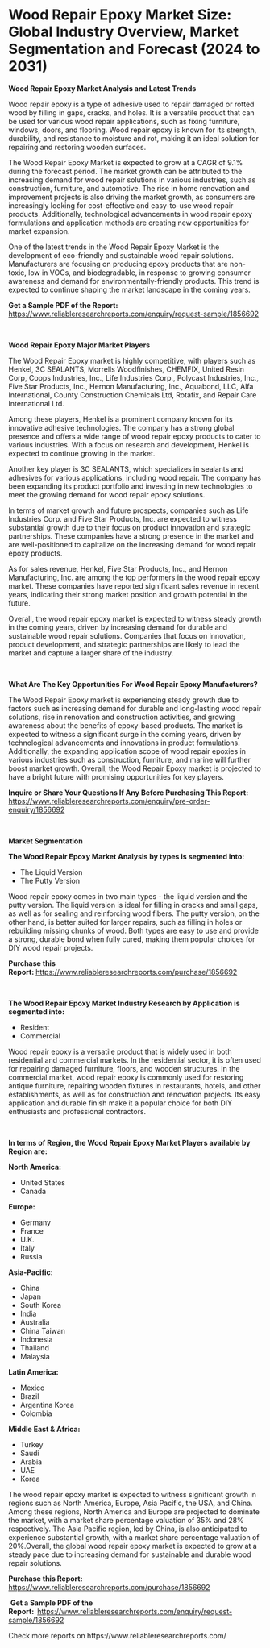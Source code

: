 <p><h1>Wood Repair Epoxy Market Size: Global Industry Overview, Market Segmentation and Forecast (2024 to 2031)</h1></p><p><strong>Wood Repair Epoxy Market Analysis and Latest Trends</strong></p>
<p><p>Wood repair epoxy is a type of adhesive used to repair damaged or rotted wood by filling in gaps, cracks, and holes. It is a versatile product that can be used for various wood repair applications, such as fixing furniture, windows, doors, and flooring. Wood repair epoxy is known for its strength, durability, and resistance to moisture and rot, making it an ideal solution for repairing and restoring wooden surfaces.</p><p>The Wood Repair Epoxy Market is expected to grow at a CAGR of 9.1% during the forecast period. The market growth can be attributed to the increasing demand for wood repair solutions in various industries, such as construction, furniture, and automotive. The rise in home renovation and improvement projects is also driving the market growth, as consumers are increasingly looking for cost-effective and easy-to-use wood repair products. Additionally, technological advancements in wood repair epoxy formulations and application methods are creating new opportunities for market expansion.</p><p>One of the latest trends in the Wood Repair Epoxy Market is the development of eco-friendly and sustainable wood repair solutions. Manufacturers are focusing on producing epoxy products that are non-toxic, low in VOCs, and biodegradable, in response to growing consumer awareness and demand for environmentally-friendly products. This trend is expected to continue shaping the market landscape in the coming years.</p></p>
<p><strong>Get a Sample PDF of the Report:&nbsp;</strong> <a href="https://www.reliableresearchreports.com/enquiry/request-sample/1856692">https://www.reliableresearchreports.com/enquiry/request-sample/1856692</a></p>
<p>&nbsp;</p>
<p><strong>Wood Repair Epoxy Major Market Players</strong></p>
<p><p>The Wood Repair Epoxy market is highly competitive, with players such as Henkel, 3C SEALANTS, Morrells Woodfinishes, CHEMFIX, United Resin Corp, Copps Industries, Inc., Life Industries Corp., Polycast Industries, Inc., Five Star Products, Inc., Hernon Manufacturing, Inc., Aquabond, LLC, Alfa International, County Construction Chemicals Ltd, Rotafix, and Repair Care International Ltd. </p><p>Among these players, Henkel is a prominent company known for its innovative adhesive technologies. The company has a strong global presence and offers a wide range of wood repair epoxy products to cater to various industries. With a focus on research and development, Henkel is expected to continue growing in the market.</p><p>Another key player is 3C SEALANTS, which specializes in sealants and adhesives for various applications, including wood repair. The company has been expanding its product portfolio and investing in new technologies to meet the growing demand for wood repair epoxy solutions.</p><p>In terms of market growth and future prospects, companies such as Life Industries Corp. and Five Star Products, Inc. are expected to witness substantial growth due to their focus on product innovation and strategic partnerships. These companies have a strong presence in the market and are well-positioned to capitalize on the increasing demand for wood repair epoxy products.</p><p>As for sales revenue, Henkel, Five Star Products, Inc., and Hernon Manufacturing, Inc. are among the top performers in the wood repair epoxy market. These companies have reported significant sales revenue in recent years, indicating their strong market position and growth potential in the future. </p><p>Overall, the wood repair epoxy market is expected to witness steady growth in the coming years, driven by increasing demand for durable and sustainable wood repair solutions. Companies that focus on innovation, product development, and strategic partnerships are likely to lead the market and capture a larger share of the industry.</p></p>
<p>&nbsp;</p>
<p><strong>What Are The Key Opportunities For Wood Repair Epoxy Manufacturers?</strong></p>
<p><p>The Wood Repair Epoxy market is experiencing steady growth due to factors such as increasing demand for durable and long-lasting wood repair solutions, rise in renovation and construction activities, and growing awareness about the benefits of epoxy-based products. The market is expected to witness a significant surge in the coming years, driven by technological advancements and innovations in product formulations. Additionally, the expanding application scope of wood repair epoxies in various industries such as construction, furniture, and marine will further boost market growth. Overall, the Wood Repair Epoxy market is projected to have a bright future with promising opportunities for key players.</p></p>
<p><strong>Inquire or Share Your Questions If Any Before Purchasing This Report:</strong> <a href="https://www.reliableresearchreports.com/enquiry/pre-order-enquiry/1856692">https://www.reliableresearchreports.com/enquiry/pre-order-enquiry/1856692</a></p>
<p>&nbsp;</p>
<p><strong>Market Segmentation</strong></p>
<p><strong>The Wood Repair Epoxy Market Analysis by types is segmented into:</strong></p>
<p><ul><li>The Liquid Version</li><li>The Putty Version</li></ul></p>
<p><p>Wood repair epoxy comes in two main types - the liquid version and the putty version. The liquid version is ideal for filling in cracks and small gaps, as well as for sealing and reinforcing wood fibers. The putty version, on the other hand, is better suited for larger repairs, such as filling in holes or rebuilding missing chunks of wood. Both types are easy to use and provide a strong, durable bond when fully cured, making them popular choices for DIY wood repair projects.</p></p>
<p><strong>Purchase this Report:&nbsp;</strong><a href="https://www.reliableresearchreports.com/purchase/1856692">https://www.reliableresearchreports.com/purchase/1856692</a></p>
<p>&nbsp;</p>
<p><strong>The Wood Repair Epoxy Market Industry Research by Application is segmented into:</strong></p>
<p><ul><li>Resident</li><li>Commercial</li></ul></p>
<p><p>Wood repair epoxy is a versatile product that is widely used in both residential and commercial markets. In the residential sector, it is often used for repairing damaged furniture, floors, and wooden structures. In the commercial market, wood repair epoxy is commonly used for restoring antique furniture, repairing wooden fixtures in restaurants, hotels, and other establishments, as well as for construction and renovation projects. Its easy application and durable finish make it a popular choice for both DIY enthusiasts and professional contractors.</p></p>
<p>&nbsp;</p>
<p><strong>In terms of Region, the Wood Repair Epoxy Market Players available by Region are:</strong></p>
<p>
    <p> <strong> North America: </strong>
        <ul>
            <li>United States</li>
            <li>Canada</li>
        </ul>
        </p> 
    <p> <strong> Europe: </strong>
        <ul>
            <li>Germany</li>
            <li>France</li>
            <li>U.K.</li>
            <li>Italy</li>
            <li>Russia</li>
        </ul>
        </p> 
    <p> <strong> Asia-Pacific: </strong>
        <ul>
            <li>China</li>
            <li>Japan</li>
            <li>South Korea</li>
            <li>India</li>
            <li>Australia</li>
            <li>China Taiwan</li>
            <li>Indonesia</li>
            <li>Thailand</li>
            <li>Malaysia</li>
        </ul>
        </p> 
    <p> <strong> Latin America: </strong>
        <ul>
            <li>Mexico</li>
            <li>Brazil</li>
            <li>Argentina Korea</li>
            <li>Colombia</li>
        </ul>
        </p> 
    <p> <strong> Middle East & Africa: </strong>
        <ul>
            <li>Turkey</li>
            <li>Saudi</li>
            <li>Arabia</li>
            <li>UAE</li>
            <li>Korea</li>
        </ul>
    </p>
    </p>
<p><p>The wood repair epoxy market is expected to witness significant growth in regions such as North America, Europe, Asia Pacific, the USA, and China. Among these regions, North America and Europe are projected to dominate the market, with a market share percentage valuation of 35% and 28% respectively. The Asia Pacific region, led by China, is also anticipated to experience substantial growth, with a market share percentage valuation of 20%.Overall, the global wood repair epoxy market is expected to grow at a steady pace due to increasing demand for sustainable and durable wood repair solutions.</p></p>
<p><strong>Purchase this Report: </strong><a href="https://www.reliableresearchreports.com/purchase/1856692">https://www.reliableresearchreports.com/purchase/1856692</a></p>
<p>&nbsp;<strong>Get a Sample PDF of the Report:&nbsp;&nbsp;</strong><a href="https://www.reliableresearchreports.com/enquiry/request-sample/1856692">https://www.reliableresearchreports.com/enquiry/request-sample/1856692</a></p>
<p><strong></strong></p>
<p>Check more reports on https://www.reliableresearchreports.com/</p>
